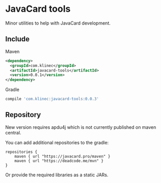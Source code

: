 # JavaCard tools

Minor utilities to help with JavaCard development.

## Include

Maven

```xml
<dependency>
  <groupId>com.klinec</groupId>
  <artifactId>javacard-tools</artifactId>
  <version>0.0.1</version>
</dependency>
```

Gradle

```groovy
compile 'com.klinec:javacard-tools:0.0.3'
```


## Repository

New version requires apdu4j which is not currently published on maven central.

You can add additional repositories to the gradle:

```
repositories {
    maven { url "https://javacard.pro/maven" }
    maven { url "https://deadcode.me/mvn" }
}
```

Or provide the required libraries as a static JARs. 
